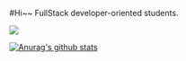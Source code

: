 #Hi~~ 
FullStack developer-oriented students.

<img src="https://img.shields.io/badge/React-3DDC84?style=flat-square&logo=React&logoColor=white"/>

[![Anurag's github stats](https://github-readme-stats.vercel.app/api?username=jujoohwan)](https://github.com/jujoohwan/github-readme-stats)
